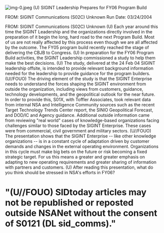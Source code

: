 ![img-0.jpeg](img-0.jpeg)
(U) SIGINT Leadership Prepares for FY06 Program Build

FROM: SIGINT Communications (S02C)
Unknown
Run Date: 03/24/2004

FROM: SIGINT Communications (S02C)
Unknown
(U) Each year around this time the SIGINT Leadership and the organizations directly involved in the preparation of it begin the long, hard road to the next Program Build. Most of us are not really affected by this process even though we are all affected by the outcome. The FY05 program build recently reached the stage of delivering the CBJB to Congress.
(U) In preparation for the FY06 Program Build activities, the SIGINT Leadership commissioned a study to help them make the best decisions.
(U) The study, delivered at the 24 Feb 04 SIGINT leadership offsite, is intended to provide relevant background information needed for the leadership to provide guidance for the program builders.
(U//FOUO) The driving element of the study is that the SIGINT Enterprise needs to understand the forces shaping the SIGINT environment from outside the organization, including views from customers, guidance, technology developments, and the geopolitical outlook for the near future. In order to provide this, S01X, with Toffler Associates, took relevant data from internal NSA and Intelligence Community sources such as the recent Target Technology Trends Center report, the SINIO Geopolitical Forecast, and DOD/IC and Agency guidance. Additional outside information came from reviewing "real world" cases of knowledge-based organizations facing challenges similar to those faced by the SIGINT Enterprise. These cases were from commercial, civil government and military sectors.
(U//FOUO) The presentation shows that the SIGINT Enterprise -- like other knowledge organizations -- is in a constant cycle of adaptation driven by customer demands and changes in the external operating environment. Organizations in this cycle must make big bets on the future or risk becoming a fixed strategic target. For us this means a greater and greater emphasis on adapting to new operating requirements and greater sharing of information with partners and customers.
(U) After reading this presentation, what do you think should be stressed in NSA's efforts in FY06?

# "(U//FOUO) SIDtoday articles may not be republished or reposted outside NSANet without the consent of S0121 (DL sid_comms)."
